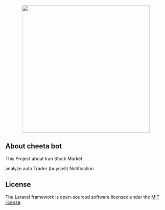 <p align="center"><a href="https://laravel.com" target="_blank"><img src="https://raw.githubusercontent.com/laravel/art/master/logo-lockup/5%20SVG/2%20CMYK/1%20Full%20Color/laravel-logolockup-cmyk-red.svg" width="400"></a></p>


## About cheeta bot
This Project about Iran Stock Market 

analyze
auto Trader (buy/sell)
Notification 



## License

The Laravel framework is open-sourced software licensed under the [MIT license](https://opensource.org/licenses/MIT).
